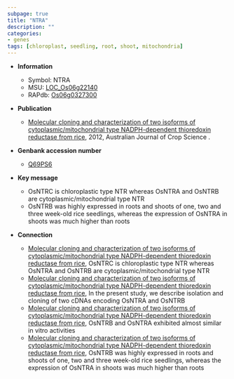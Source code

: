 ```yaml
---
subpage: true
title: "NTRA"
description: ""
categories:
- genes
tags: [chloroplast, seedling, root, shoot, mitochondria]
---
```


* **Information**  
    + Symbol: NTRA  
    + MSU: [LOC_Os06g22140](http://rice.plantbiology.msu.edu/cgi-bin/ORF_infopage.cgi?orf=LOC_Os06g22140)  
    + RAPdb: [Os06g0327300](http://rapdb.dna.affrc.go.jp/viewer/gbrowse_details/irgsp1?name=Os06g0327300)  

* **Publication**  
    + [Molecular cloning and characterization of two isoforms of cytoplasmic/mitochondrial type NADPH-dependent thioredoxin reductase from rice](http://www.ncbi.nlm.nih.gov/pubmed?term=Molecular+cloning+and+characterization+of+two+isoforms+of+cytoplasmic/mitochondrial+type+NADPH-dependent+thioredoxin+reductase+from+rice%5BTitle%5D), 2012, Australian Journal of Crop Science .

* **Genbank accession number**  
    + [Q69PS6](http://www.ncbi.nlm.nih.gov/nuccore/Q69PS6)

* **Key message**  
    + OsNTRC is chloroplastic type NTR whereas OsNTRA and OsNTRB are cytoplasmic/mitochondrial type NTR
    + OsNTRB was highly expressed in roots and shoots of one, two and three week-old rice seedlings, whereas the expression of OsNTRA in shoots was much higher than roots

* **Connection**  
    + [Molecular cloning and characterization of two isoforms of cytoplasmic/mitochondrial type NADPH-dependent thioredoxin reductase from rice](http://www.ncbi.nlm.nih.gov/pubmed?term=Molecular+cloning+and+characterization+of+two+isoforms+of+cytoplasmic/mitochondrial+type+NADPH-dependent+thioredoxin+reductase+from+rice%5BTitle%5D), OsNTRC is chloroplastic type NTR whereas OsNTRA and OsNTRB are cytoplasmic/mitochondrial type NTR
    + [Molecular cloning and characterization of two isoforms of cytoplasmic/mitochondrial type NADPH-dependent thioredoxin reductase from rice](http://www.ncbi.nlm.nih.gov/pubmed?term=Molecular+cloning+and+characterization+of+two+isoforms+of+cytoplasmic/mitochondrial+type+NADPH-dependent+thioredoxin+reductase+from+rice%5BTitle%5D), In the present study, we describe isolation and cloning of two cDNAs encoding OsNTRA and OsNTRB
    + [Molecular cloning and characterization of two isoforms of cytoplasmic/mitochondrial type NADPH-dependent thioredoxin reductase from rice](http://www.ncbi.nlm.nih.gov/pubmed?term=Molecular+cloning+and+characterization+of+two+isoforms+of+cytoplasmic/mitochondrial+type+NADPH-dependent+thioredoxin+reductase+from+rice%5BTitle%5D), OsNTRB and OsNTRA exhibited almost similar in vitro activities
    + [Molecular cloning and characterization of two isoforms of cytoplasmic/mitochondrial type NADPH-dependent thioredoxin reductase from rice](http://www.ncbi.nlm.nih.gov/pubmed?term=Molecular+cloning+and+characterization+of+two+isoforms+of+cytoplasmic/mitochondrial+type+NADPH-dependent+thioredoxin+reductase+from+rice%5BTitle%5D), OsNTRB was highly expressed in roots and shoots of one, two and three week-old rice seedlings, whereas the expression of OsNTRA in shoots was much higher than roots




